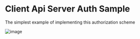 # Client Api Server Auth Sample

The simplest example of implementing this authorization scheme

![image](https://github.com/AlexandrTolstuhin/MVCClientApiServerAuthSample/assets/18136855/609af575-4990-492a-93ca-05addf1141fb)
